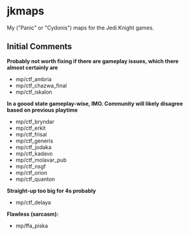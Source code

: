 # jkmaps
My ("Panic" or "Cydonis") maps for the Jedi Knight games.

## Initial Comments

**Probably not worth fixing if there are gameplay issues, which there almost certainly are**
- mp/ctf_ambria
- mp/ctf_chazwa_final
- mp/ctf_iskalon

**In a goood state gameplay-wise, IMO. Community will likely disagree based on previous playtime**

- mp/ctf_bryndar
- mp/ctf_erkit
- mp/ctf_frisal
- mp/ctf_generis
- mp/ctf_jodaka
- mp/ctf_kadavo
- mp/ctf_molavar_pub
- mp/ctf_nsgf
- mp/ctf_orion
- mp/ctf_quanton

**Straight-up too big for 4s probably**

- mp/ctf_delaya

**Flawless (sarcasm):**
- mp/ffa_piska
